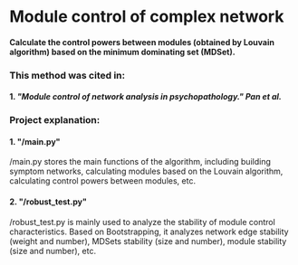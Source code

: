 # Module control of complex network

#### Calculate the control powers between modules (obtained by Louvain algorithm) based on the minimum dominating set (MDSet).

### This method was cited in:
#### 1. **_"Module control of network analysis in psychopathology." Pan et al._**

### Project explanation:
#### 1. "/main.py"
/main.py stores the main functions of the algorithm, including building symptom networks, calculating modules based on the Louvain algorithm, calculating control powers between modules, etc.
#### 2. "/robust_test.py"
/robust_test.py is mainly used to analyze the stability of module control characteristics. Based on Bootstrapping, it analyzes network edge stability (weight and number), MDSets stability (size and number), module stability (size and number), etc.
